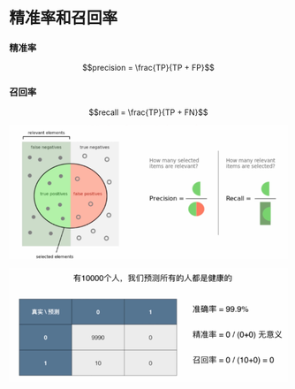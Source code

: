 
# 精准率和召回率

### 精准率

$$precision = \frac{TP}{TP + FP}$$

### 召回率

$$recall = \frac{TP}{TP + FN}$$

![precision recall](..\assets\img\ClassificationPerformanceMeasures\precision-recall.png)

![example](..\assets\img\ClassificationPerformanceMeasures\recall_precision_example.png)
